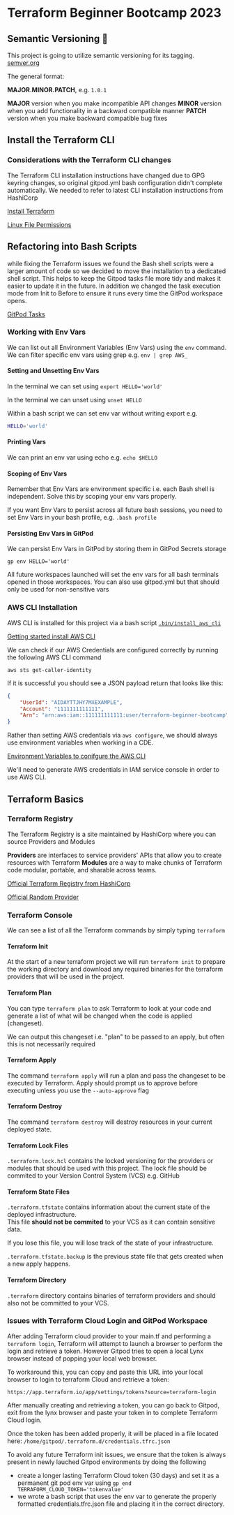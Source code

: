 # Terraform Beginner Bootcamp 2023

## Semantic Versioning :mage:

This project is going to utilize semantic versioning for its tagging.
[semver.org](https://semver.org)

The general format:

 **MAJOR.MINOR.PATCH**, e.g. `1.0.1`

**MAJOR** version when you make incompatible API changes
**MINOR** version when you add functionality in a backward compatible manner
**PATCH** version when you make backward compatible bug fixes

## Install the Terraform CLI

### Considerations with the Terraform CLI changes

The Terraform CLI installation instructions have changed due to GPG keyring changes, so original gitpod.yml bash configuration didn't complete automatically.  We needed to refer to latest CLI installation instructions from HashiCorp 

[Install Terraform](https://developer.hashicorp.com/terraform/tutorials/aws-get-started/install-cli)

[Linux File Permissions](https://en.wikipedia.org/wiki/File-system_permissions)

## Refactoring into Bash Scripts

while fixing the Terraform issues we found the Bash shell scripts were a larger amount of code so we decided to move the installation to a dedicated shell script.   This helps to keep the Gitpod tasks file more tidy and makes it easier to update it in the future.  In addition we changed the task execution mode from Init to Before to ensure it runs every time the GitPod workspace opens.

[GitPod Tasks](https://www.gitpod.io/docs/configure/workspaces/tasks)


### Working with Env Vars

We can list out all Environment Variables (Env Vars) using the `env` command.
We can filter specific env vars using grep e.g. `env | grep AWS_`

#### Setting and Unsetting Env Vars

In the terminal we can set using `export HELLO='world'`

In the terminal we can unset using `unset HELLO`

Within a bash script we can set env var without writing export e.g. 

```sh
HELLO='world'
```

#### Printing Vars

We can print an env var using echo e.g. `echo $HELLO`



#### Scoping of Env Vars

Remember that Env Vars are environment specific i.e. each Bash shell is independent.   Solve this by scoping your env vars properly.

If you want Env Vars to persist across all future bash sessions, you need to set Env Vars in your bash profile, e.g. `.bash profile`

#### Persisting Env Vars in GitPod

We can persist Env Vars in GitPod by storing them in GitPod Secrets storage

```
gp env HELLO='world'
```

All future workspaces launched will set the env vars for all bash terminals opened in those workspaces.
You can also use gitpod.yml but that should only be used for non-sensitive vars


### AWS CLI Installation

AWS CLI is installed for this project via a bash script [`.bin/install_aws_cli`](.bin/install_aws_cli)

[Getting started install AWS CLI](https://docs.aws.amazon.com/cli/latest/userguide/getting-started-install.html)

We can check if our AWS Credentials are configured correctly by running the following AWS CLI command

```
aws sts get-caller-identity
```

If it is successful you should see a JSON payload return that looks like this:

```json
{
    "UserId": "AIDAYTTJHY7MXEXAMPLE",
    "Account": "1111111111111",
    "Arn": "arn:aws:iam::111111111111:user/terraform-beginner-bootcamp"
}

```

Rather than setting AWS credentials via `aws configure`, we should always use environment variables when working in a CDE.

[Environment Variables to conifgure the AWS CLI](https://docs.aws.amazon.com/cli/latest/userguide/cli-configure-envvars.html)

We'll need to generate AWS credentials in IAM service console in order to use AWS CLI.

## Terraform Basics

### Terraform Registry

The Terraform Registry is a site maintained by HashiCorp where you can source Providers and Modules

**Providers** are interfaces to service providers' APIs that allow you to create resources with Terraform
**Modules** are a way to make chunks of Terraform code modular, portable, and sharable across teams.

[Official Terraform Registry from HashiCorp](https://registry.terraform.io/)

[Official Random Provider](https://registry.terraform.io/providers/hashicorp/random/latest/docs)

### Terraform Console

We can see a list of all the Terraform commands by simply typing `terraform`

#### Terraform Init

At the start of a new terraform project we will run `terraform init` to prepare the working directory and download any required binaries for the terraform providers that will be used in the project.

#### Terraform Plan

You can type `terraform plan` to ask Terraform to look at your code and generate a list of what will be changed when the code is applied (changeset).

We can output this changeset i.e. "plan" to be passed to an apply, but often this is not necessarily required

#### Terraform Apply

The command `terraform apply` will run a plan and pass the changeset to be executed by Terraform.  Apply should prompt us to approve before executing unless you use the `--auto-approve` flag

#### Terraform Destroy

The command `terraform destroy` will destroy resources in your current deployed state.

#### Terraform Lock Files

`.terraform.lock.hcl` contains the locked versioning for the providers or modules that should be used with this project.
The lock file should be commited to your Version Control System (VCS) e.g. GitHub

#### Terraform State Files

`.terraform.tfstate` contains information about the current state of the deployed infrastructure.  
This file **should not be commited** to your VCS as it can contain sensitive data.

If you lose this file, you will lose track of the state of your infrastructure.

`.terraform.tfstate.backup` is the previous state file that gets created when a new apply happens.

#### Terraform Directory

`.terraform` directory contains binaries of terraform providers and should also not be committed to your VCS.

### Issues with Terraform Cloud Login and GitPod Workspace

After adding Terraform cloud provider to your main.tf and performing a `terraform login`, Terraform will attempt to launch a browser to perform the login and retrieve a token.  However Gitpod tries to open a local Lynx browser instead of popping your local web browser. 

To workaround this, you can copy and paste this URL into your local browser to login to terraform Cloud and retrieve a token:
```
https://app.terraform.io/app/settings/tokens?source=terraform-login
```
After manually creating and retrieving a token, you can go back to Gitpod, exit from the lynx browser and paste your token in to complete Terraform Cloud login.

Once the token has been added properly, it will be placed in a file located here: `/home/gitpod/.terraform.d/credentials.tfrc.json`

To avoid any future Terraform init issues, we ensure that the token is always present in newly lauched Gitpod environments by doing the following
- create a longer lasting Terraform Cloud token (30 days) and set it as a permanent git pod env var using `gp end TERRAFORM_CLOUD_TOKEN='tokenvalue'`
- we wrote a bash script that uses the env var to generate the properly formatted credentials.tfrc.json file and placing it in the correct directory.